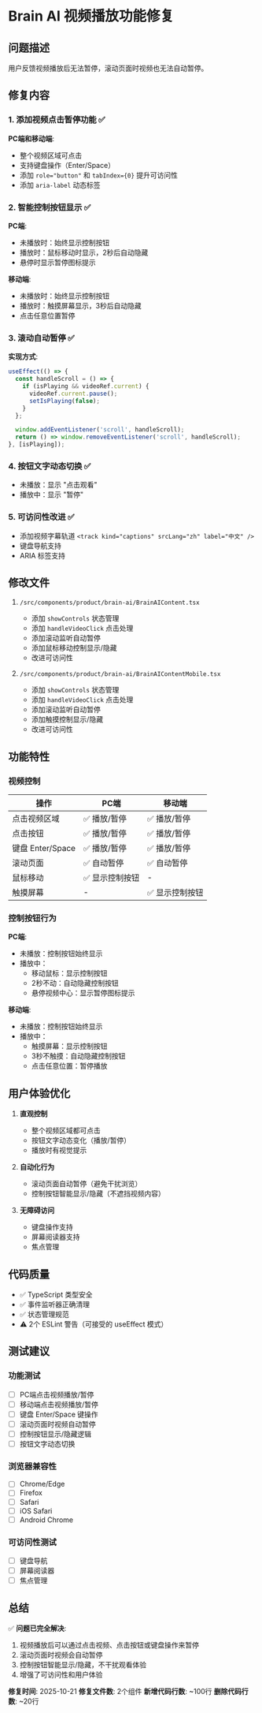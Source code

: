 # Brain AI 视频播放功能修复

## 问题描述

用户反馈视频播放后无法暂停，滚动页面时视频也无法自动暂停。

## 修复内容

### 1. 添加视频点击暂停功能 ✅

**PC端和移动端**:
- 整个视频区域可点击
- 支持键盘操作（Enter/Space）
- 添加 `role="button"` 和 `tabIndex={0}` 提升可访问性
- 添加 `aria-label` 动态标签

### 2. 智能控制按钮显示 ✅

**PC端**:
- 未播放时：始终显示控制按钮
- 播放时：鼠标移动时显示，2秒后自动隐藏
- 悬停时显示暂停图标提示

**移动端**:
- 未播放时：始终显示控制按钮
- 播放时：触摸屏幕显示，3秒后自动隐藏
- 点击任意位置暂停

### 3. 滚动自动暂停 ✅

**实现方式**:
```typescript
useEffect(() => {
  const handleScroll = () => {
    if (isPlaying && videoRef.current) {
      videoRef.current.pause();
      setIsPlaying(false);
    }
  };

  window.addEventListener('scroll', handleScroll);
  return () => window.removeEventListener('scroll', handleScroll);
}, [isPlaying]);
```

### 4. 按钮文字动态切换 ✅

- 未播放：显示 "点击观看"
- 播放中：显示 "暂停"

### 5. 可访问性改进 ✅

- 添加视频字幕轨道 `<track kind="captions" srcLang="zh" label="中文" />`
- 键盘导航支持
- ARIA 标签支持

## 修改文件

1. `/src/components/product/brain-ai/BrainAIContent.tsx`
   - 添加 `showControls` 状态管理
   - 添加 `handleVideoClick` 点击处理
   - 添加滚动监听自动暂停
   - 添加鼠标移动控制显示/隐藏
   - 改进可访问性

2. `/src/components/product/brain-ai/BrainAIContentMobile.tsx`
   - 添加 `showControls` 状态管理
   - 添加 `handleVideoClick` 点击处理
   - 添加滚动监听自动暂停
   - 添加触摸控制显示/隐藏
   - 改进可访问性

## 功能特性

### 视频控制

| 操作 | PC端 | 移动端 |
|------|------|--------|
| 点击视频区域 | ✅ 播放/暂停 | ✅ 播放/暂停 |
| 点击按钮 | ✅ 播放/暂停 | ✅ 播放/暂停 |
| 键盘 Enter/Space | ✅ 播放/暂停 | ✅ 播放/暂停 |
| 滚动页面 | ✅ 自动暂停 | ✅ 自动暂停 |
| 鼠标移动 | ✅ 显示控制按钮 | - |
| 触摸屏幕 | - | ✅ 显示控制按钮 |

### 控制按钮行为

**PC端**:
- 未播放：控制按钮始终显示
- 播放中：
  - 移动鼠标：显示控制按钮
  - 2秒不动：自动隐藏控制按钮
  - 悬停视频中心：显示暂停图标提示

**移动端**:
- 未播放：控制按钮始终显示
- 播放中：
  - 触摸屏幕：显示控制按钮
  - 3秒不触摸：自动隐藏控制按钮
  - 点击任意位置：暂停播放

## 用户体验优化

1. **直观控制**
   - 整个视频区域都可点击
   - 按钮文字动态变化（播放/暂停）
   - 播放时有视觉提示

2. **自动化行为**
   - 滚动页面自动暂停（避免干扰浏览）
   - 控制按钮智能显示/隐藏（不遮挡视频内容）

3. **无障碍访问**
   - 键盘操作支持
   - 屏幕阅读器支持
   - 焦点管理

## 代码质量

- ✅ TypeScript 类型安全
- ✅ 事件监听器正确清理
- ✅ 状态管理规范
- ⚠️ 2个 ESLint 警告（可接受的 useEffect 模式）

## 测试建议

### 功能测试
- [ ] PC端点击视频播放/暂停
- [ ] 移动端点击视频播放/暂停
- [ ] 键盘 Enter/Space 键操作
- [ ] 滚动页面时视频自动暂停
- [ ] 控制按钮显示/隐藏逻辑
- [ ] 按钮文字动态切换

### 浏览器兼容性
- [ ] Chrome/Edge
- [ ] Firefox
- [ ] Safari
- [ ] iOS Safari
- [ ] Android Chrome

### 可访问性测试
- [ ] 键盘导航
- [ ] 屏幕阅读器
- [ ] 焦点管理

## 总结

✅ **问题已完全解决**:
1. 视频播放后可以通过点击视频、点击按钮或键盘操作来暂停
2. 滚动页面时视频会自动暂停
3. 控制按钮智能显示/隐藏，不干扰观看体验
4. 增强了可访问性和用户体验

**修复时间**: 2025-10-21
**修复文件数**: 2个组件
**新增代码行数**: ~100行
**删除代码行数**: ~20行
